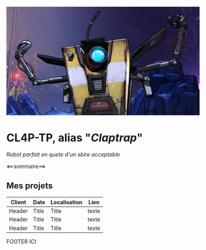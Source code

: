 ![Image de Claptrap](img/claptrap_bandeau.jpg)

# CL4P-TP, alias "_Claptrap_"

_Robot parfait en quete d'un sbire acceptable_

<==sommaire==>

## Mes projets

| Client    | Date | Localisation | Lien |
| ------ | ------ | ------ |------- |
| Header      | Title | Title | texte |
| Header      | Title | Title | texte |
| Header      | Title | Title | texte |

FOOTER ICI